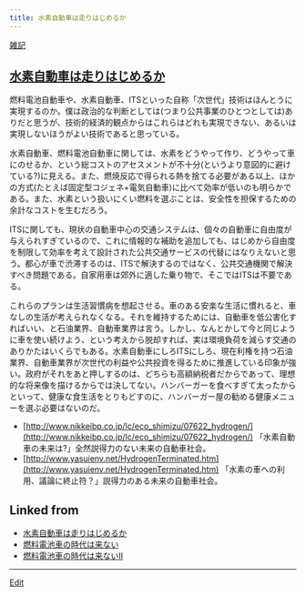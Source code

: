 ```yaml
---
title: 水素自動車は走りはじめるか
---
```

[雑記](/雑記)


## [水素自動車は走りはじめるか](/水素自動車は走りはじめるか)

燃料電池自動車や、水素自動車、ITSといった自称「次世代」技術はほんとうに実現するのか。僕は政治的な判断としては(つまり公共事業のひとつとしては)ありだと思うが、技術的経済的観点からはこれらはどれも実現できない、あるいは実現しないほうがよい技術であると思っている。



水素自動車、燃料電池自動車に関しては、水素をどうやって作り、どうやって車にのせるか、という総コストのアセスメントが不十分(というより意図的に避けている?)に見える。また、燃焼反応で得られる熱を捨てる必要がある以上、ほかの方式(たとえば固定型コジェネ+電気自動車)に比べて効率が低いのも明らかである。また、水素という扱いにくい燃料を選ぶことは、安全性を担保するための余計なコストを生むだろう。



ITSに関しても、現状の自動車中心の交通システムは、個々の自動車に自由度が与えられすぎているので、これに情報的な補助を追加しても、はじめから自由度を制限して効率を考えて設計された公共交通サービスの代替にはなりえないと思う。都心が車で渋滞するのは、ITSで解決するのではなく、公共交通機関で解決すべき問題である。自家用車は郊外に適した乗り物で、そこではITSは不要である。



これらのプランは生活習慣病を想起させる。車のある安楽な生活に慣れると、車なしの生活が考えられなくなる。それを維持するためには、自動車を低公害化すればいい、と石油業界、自動車業界は言う。しかし、なんとかして今と同じように車を使い続けよう、という考えから脱却すれば、実は環境負荷を減らす交通のありかたはいくらでもある。水素自動車にしろITSにしろ、現在利権を持つ石油業界、自動車業界が次世代の利益や公共投資を得るために推進している印象が強い。政府がそれをあと押しするのは、どちらも高額納税者だからであって、理想的な将来像を描けるからでは決してない。ハンバーガーを食べすぎて太ったからといって、健康な食生活をとりもどすのに、ハンバーガー屋の勧める健康メニューを選ぶ必要はないのだ。

* [http://www.nikkeibp.co.jp/lc/eco_shimizu/07622_hydrogen/](http://www.nikkeibp.co.jp/lc/eco_shimizu/07622_hydrogen/) 「水素自動車の未来は?」全然説得力のない未来の自動車社会。
* [http://www.yasuienv.net/HydrogenTerminated.htm](http://www.yasuienv.net/HydrogenTerminated.htm) 「水素の車への利用、議論に終止符？」説得力のある未来の自動車社会。
<!--  -->




## Linked from

* [水素自動車は走りはじめるか](/水素自動車は走りはじめるか)
* [燃料電池車の時代は来ない](/燃料電池車の時代は来ない)
* [燃料電池車の時代は来ないII](/燃料電池車の時代は来ないII)


----

[Edit](https://github.com/vitroid/vitroid.github.io/edit/master/MD/水素自動車は走りはじめるか.md)


